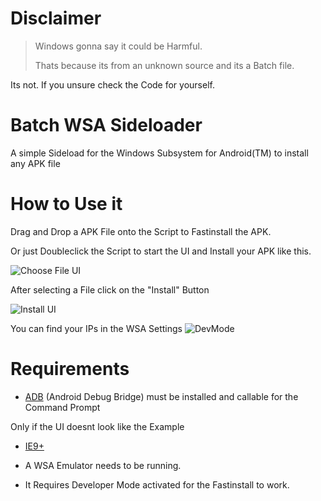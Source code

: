 # Disclaimer
> Windows gonna say it could be Harmful.
>
> Thats because its from an unknown source and its a Batch file.

Its not. If you unsure check the Code for yourself.

# Batch WSA Sideloader

A simple Sideload for the Windows Subsystem for Android(TM) to install any APK file

# How to Use it
Drag and Drop a APK File onto the Script to Fastinstall the APK.

Or just Doubleclick the Script to start the UI and Install your APK like this.

![Choose File UI](https://i.imgur.com/Qs6BwNU.png)

After selecting a File click on the "Install" Button

![Install UI](https://i.imgur.com/Xraz5Rl.png)


You can find your IPs in the WSA Settings
![DevMode](https://i.imgur.com/90OSdqM.png)

# Requirements
- [ADB](https://developer.android.com/studio/command-line/adb) (Android Debug Bridge) must be installed and callable for the Command Prompt

Only if the UI doesnt look like the Example
- [IE9+](https://www.microsoft.com/en-us/download/internet-explorer.aspx)

- A WSA Emulator needs to be running.

- It Requires Developer Mode activated for the Fastinstall to work.
